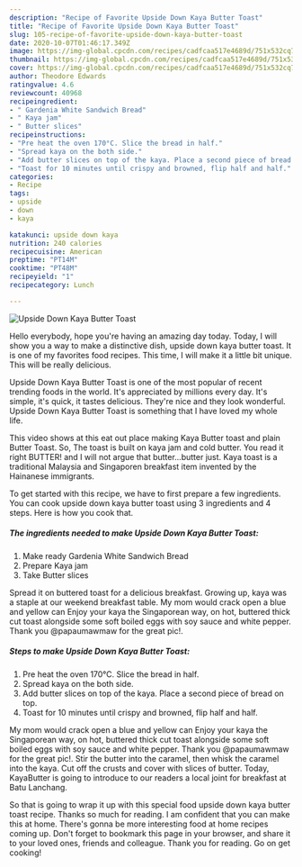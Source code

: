 ```yaml
---
description: "Recipe of Favorite Upside Down Kaya Butter Toast"
title: "Recipe of Favorite Upside Down Kaya Butter Toast"
slug: 105-recipe-of-favorite-upside-down-kaya-butter-toast
date: 2020-10-07T01:46:17.349Z
image: https://img-global.cpcdn.com/recipes/cadfcaa517e4689d/751x532cq70/upside-down-kaya-butter-toast-resipi-foto-utama.jpg
thumbnail: https://img-global.cpcdn.com/recipes/cadfcaa517e4689d/751x532cq70/upside-down-kaya-butter-toast-resipi-foto-utama.jpg
cover: https://img-global.cpcdn.com/recipes/cadfcaa517e4689d/751x532cq70/upside-down-kaya-butter-toast-resipi-foto-utama.jpg
author: Theodore Edwards
ratingvalue: 4.6
reviewcount: 40968
recipeingredient:
- " Gardenia White Sandwich Bread"
- " Kaya jam"
- " Butter slices"
recipeinstructions:
- "Pre heat the oven 170°C. Slice the bread in half."
- "Spread kaya on the both side."
- "Add butter slices on top of the kaya. Place a second piece of bread on top."
- "Toast for 10 minutes until crispy and browned, flip half and half."
categories:
- Recipe
tags:
- upside
- down
- kaya

katakunci: upside down kaya 
nutrition: 240 calories
recipecuisine: American
preptime: "PT14M"
cooktime: "PT48M"
recipeyield: "1"
recipecategory: Lunch

---
```



![Upside Down Kaya Butter Toast](https://img-global.cpcdn.com/recipes/cadfcaa517e4689d/751x532cq70/upside-down-kaya-butter-toast-resipi-foto-utama.jpg)

Hello everybody, hope you're having an amazing day today. Today, I will show you a way to make a distinctive dish, upside down kaya butter toast. It is one of my favorites food recipes. This time, I will make it a little bit unique. This will be really delicious.

Upside Down Kaya Butter Toast is one of the most popular of recent trending foods in the world. It's appreciated by millions every day. It's simple, it's quick, it tastes delicious. They're nice and they look wonderful. Upside Down Kaya Butter Toast is something that I have loved my whole life.

This video shows at this eat out place making Kaya Butter toast and plain Butter Toast. So, The toast is built on kaya jam and cold butter. You read it right BUTTER! and I will not argue that butter…butter just. Kaya toast is a traditional Malaysia and Singaporen breakfast item invented by the Hainanese immigrants.


To get started with this recipe, we have to first prepare a few ingredients. You can cook upside down kaya butter toast using 3 ingredients and 4 steps. Here is how you cook that.

<!--inarticleads1-->

##### The ingredients needed to make Upside Down Kaya Butter Toast:

1. Make ready  Gardenia White Sandwich Bread
1. Prepare  Kaya jam
1. Take  Butter slices


Spread it on buttered toast for a delicious breakfast. Growing up, kaya was a staple at our weekend breakfast table. My mom would crack open a blue and yellow can Enjoy your kaya the Singaporean way, on hot, buttered thick cut toast alongside some soft boiled eggs with soy sauce and white pepper. Thank you @papaumawmaw for the great pic!. 

<!--inarticleads2-->

##### Steps to make Upside Down Kaya Butter Toast:

1. Pre heat the oven 170°C. Slice the bread in half.
1. Spread kaya on the both side.
1. Add butter slices on top of the kaya. Place a second piece of bread on top.
1. Toast for 10 minutes until crispy and browned, flip half and half.


My mom would crack open a blue and yellow can Enjoy your kaya the Singaporean way, on hot, buttered thick cut toast alongside some soft boiled eggs with soy sauce and white pepper. Thank you @papaumawmaw for the great pic!. Stir the butter into the caramel, then whisk the caramel into the kaya. Cut off the crusts and cover with slices of butter. Today, KayaButter is going to introduce to our readers a local joint for breakfast at Batu Lanchang. 

So that is going to wrap it up with this special food upside down kaya butter toast recipe. Thanks so much for reading. I am confident that you can make this at home. There's gonna be more interesting food at home recipes coming up. Don't forget to bookmark this page in your browser, and share it to your loved ones, friends and colleague. Thank you for reading. Go on get cooking!
